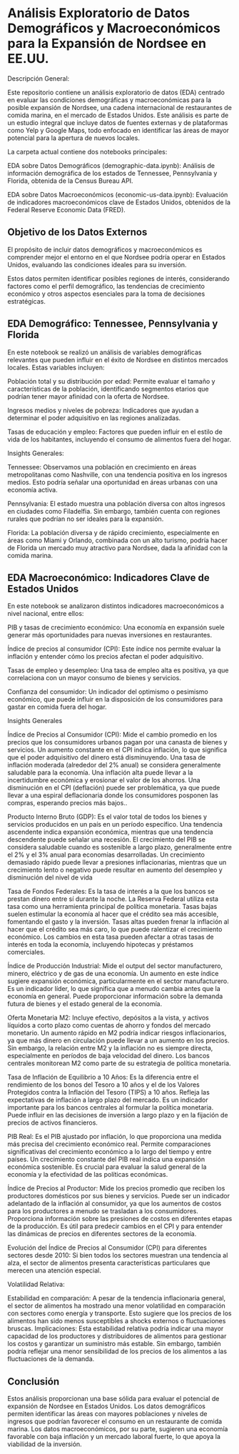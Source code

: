# Análisis Exploratorio de Datos Demográficos y Macroeconómicos para la Expansión de Nordsee en EE.UU.

Descripción General:                 

Este repositorio contiene un análisis exploratorio de datos (EDA) centrado en evaluar las condiciones demográficas y macroeconómicas para la posible expansión de Nordsee, una cadena internacional de restaurantes de comida marina, en el mercado de Estados Unidos. Este análisis es parte de un estudio integral que incluye datos de fuentes externas y de plataformas como Yelp y Google Maps, todo enfocado en identificar las áreas de mayor potencial para la apertura de nuevos locales.

La carpeta actual contiene dos notebooks principales:         

EDA sobre Datos Demográficos (demographic-data.ipynb): Análisis de información demográfica de los estados de Tennessee, Pennsylvania y Florida, obtenida de la Census Bureau API.

EDA sobre Datos Macroeconómicos (economic-us-data.ipynb): Evaluación de indicadores macroeconómicos clave de Estados Unidos, obtenidos de la Federal Reserve Economic Data (FRED).



## Objetivo de los Datos Externos

El propósito de incluir datos demográficos y macroeconómicos es comprender mejor el entorno en el que Nordsee podría operar en Estados Unidos, evaluando las condiciones ideales para su inversión. 

Estos datos permiten identificar posibles regiones de interés, considerando factores como el perfil demográfico, las tendencias de crecimiento económico y otros aspectos esenciales para la toma de decisiones estratégicas.

## EDA Demográfico: Tennessee, Pennsylvania y Florida

En este notebook se realizó un análisis de variables demográficas relevantes que pueden influir en el éxito de Nordsee en distintos mercados locales. Estas variables incluyen:    

Población total y su distribución por edad: Permite evaluar el tamaño y características de la población, identificando segmentos etarios que podrían tener mayor afinidad con la oferta de Nordsee.

Ingresos medios y niveles de pobreza: Indicadores que ayudan a determinar el poder adquisitivo en las regiones analizadas.

Tasas de educación y empleo: Factores que pueden influir en el estilo de vida de los habitantes, incluyendo el consumo de alimentos fuera del hogar.

Insights Generales:

Tennessee: Observamos una población en crecimiento en áreas metropolitanas como Nashville, con una tendencia positiva en los ingresos medios. Esto podría señalar una oportunidad en áreas urbanas con una economía activa.

Pennsylvania: El estado muestra una población diversa con altos ingresos en ciudades como Filadelfia. Sin embargo, también cuenta con regiones rurales que podrían no ser ideales para la expansión.

Florida: La población diversa y de rápido crecimiento, especialmente en áreas como Miami y Orlando, combinada con un alto turismo, podría hacer de Florida un mercado muy atractivo para Nordsee, dada la afinidad con la comida marina.

## EDA Macroeconómico: Indicadores Clave de Estados Unidos

En este notebook se analizaron distintos indicadores macroeconómicos a nivel nacional, entre ellos:

PIB y tasas de crecimiento económico: Una economía en expansión suele generar más oportunidades para nuevas inversiones en restaurantes.

Índice de precios al consumidor (CPI): Este índice nos permite evaluar la inflación y entender cómo los precios afectan el poder adquisitivo.

Tasas de empleo y desempleo: Una tasa de empleo alta es positiva, ya que correlaciona con un mayor consumo de bienes y servicios.

Confianza del consumidor: Un indicador del optimismo o pesimismo económico, que puede influir en la disposición de los consumidores para gastar en comida fuera del hogar.

Insights Generales

Índice de Precios al Consumidor (CPI): Mide el cambio promedio en los precios que los consumidores urbanos pagan por una canasta de bienes y servicios. Un aumento constante en el CPI indica inflación, lo que significa que el poder adquisitivo del dinero está disminuyendo. Una tasa de inflación moderada (alrededor del 2% anual) se considera generalmente saludable para la economía. Una inflación alta puede llevar a la incertidumbre económica y erosionar el valor de los ahorros. Una disminución en el CPI (deflación) puede ser problemática, ya que puede llevar a una espiral deflacionaria donde los consumidores posponen las compras, esperando precios más bajos..

Producto Interno Bruto (GDP): Es el valor total de todos los bienes y servicios producidos en un país en un período específico. Una tendencia ascendente indica expansión económica, mientras que una tendencia descendente puede señalar una recesión. El crecimiento del PIB se considera saludable cuando es sostenible a largo plazo, generalmente entre el 2% y el 3% anual para economías desarrolladas. Un crecimiento demasiado rápido puede llevar a presiones inflacionarias, mientras que un crecimiento lento o negativo puede resultar en aumento del desempleo y disminución del nivel de vida

Tasa de Fondos Federales: Es la tasa de interés a la que los bancos se prestan dinero entre sí durante la noche. La Reserva Federal utiliza esta tasa como una herramienta principal de política monetaria. Tasas bajas suelen estimular la economía al hacer que el crédito sea más accesible, fomentando el gasto y la inversión. Tasas altas pueden frenar la inflación al hacer que el crédito sea más caro, lo que puede ralentizar el crecimiento económico. Los cambios en esta tasa pueden afectar a otras tasas de interés en toda la economía, incluyendo hipotecas y préstamos comerciales.

Índice de Producción Industrial: Mide el output del sector manufacturero, minero, eléctrico y de gas de una economía. Un aumento en este índice sugiere expansión económica, particularmente en el sector manufacturero. Es un indicador líder, lo que significa que a menudo cambia antes que la economía en general. Puede proporcionar información sobre la demanda futura de bienes y el estado general de la economía.

Oferta Monetaria M2: Incluye efectivo, depósitos a la vista, y activos líquidos a corto plazo como cuentas de ahorro y fondos del mercado monetario. Un aumento rápido en M2 podría indicar riesgos inflacionarios, ya que más dinero en circulación puede llevar a un aumento en los precios. Sin embargo, la relación entre M2 y la inflación no es siempre directa, especialmente en períodos de baja velocidad del dinero. Los bancos centrales monitorean M2 como parte de su estrategia de política monetaria.

Tasa de Inflación de Equilibrio a 10 Años: Es la diferencia entre el rendimiento de los bonos del Tesoro a 10 años y el de los Valores Protegidos contra la Inflación del Tesoro (TIPS) a 10 años. Refleja las expectativas de inflación a largo plazo del mercado. Es un indicador importante para los bancos centrales al formular la política monetaria. Puede influir en las decisiones de inversión a largo plazo y en la fijación de precios de activos financieros.

PIB Real: Es el PIB ajustado por inflación, lo que proporciona una medida más precisa del crecimiento económico real. Permite comparaciones significativas del crecimiento económico a lo largo del tiempo y entre países. Un crecimiento constante del PIB real indica una expansión económica sostenible. Es crucial para evaluar la salud general de la economía y la efectividad de las políticas económicas.

Índice de Precios al Productor: Mide los precios promedio que reciben los productores domésticos por sus bienes y servicios. Puede ser un indicador adelantado de la inflación al consumidor, ya que los aumentos de costos para los productores a menudo se trasladan a los consumidores. Proporciona información sobre las presiones de costos en diferentes etapas de la producción. Es útil para predecir cambios en el CPI y para entender las dinámicas de precios en diferentes sectores de la economía.

Evolución del Índice de Precios al Consumidor (CPI) para diferentes sectores desde 2010:
Si bien todos los sectores muestran una tendencia al alza, el sector de alimentos presenta características particulares que merecen una atención especial.

Volatilidad Relativa:

Estabilidad en comparación: A pesar de la tendencia inflacionaria general, el sector de alimentos ha mostrado una menor volatilidad en comparación con sectores como energía y transporte. Esto sugiere que los precios de los alimentos han sido menos susceptibles a shocks externos o fluctuaciones bruscas.
Implicaciones: Esta estabilidad relativa podría indicar una mayor capacidad de los productores y distribuidores de alimentos para gestionar los costos y garantizar un suministro más estable. Sin embargo, también podría reflejar una menor sensibilidad de los precios de los alimentos a las fluctuaciones de la demanda.
## Conclusión

Estos análisis proporcionan una base sólida para evaluar el potencial de expansión de Nordsee en Estados Unidos. Los datos demográficos permiten identificar las áreas con mayores poblaciones y niveles de ingresos que podrían favorecer el consumo en un restaurante de comida marina. Los datos macroeconómicos, por su parte, sugieren una economía favorable con baja inflación y un mercado laboral fuerte, lo que apoya la viabilidad de la inversión.

